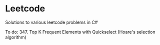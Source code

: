 # Leetcode
Solutions to various leetcode problems in C#

To do: 347. Top K Frequent Elements with Quickselect (Hoare's selection algorithm)
